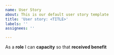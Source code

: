 ```yaml
---
name: User Story
about: This is our default user story template
title: 'User story: <TITLE>'
labels: ''
assignees: ''

---
```


As a **role** I can **capacity** so that **received benefit**
